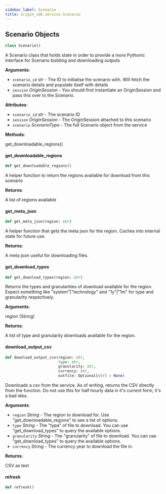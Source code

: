 ```yaml
---
sidebar_label: Scenario
title: origin_sdk.service.Scenario
---
```


## Scenario Objects

```python
class Scenario()
```

A Scenario class that holds state in order to provide a more Pythonic
interface for Scenario building and downloading outputs

**Arguments**:

- `scenario_id` _str_ - The ID to initialise the scenario with. Will fetch
  the scenario details and populate itself with details
- `session` _OriginSession_ - You should first instantiate an OriginSession
  and pass this over to the Scenario.
  

**Attributes**:

- `scenario_id` _str_ - The scenario ID
- `session` _OriginSession_ - The OriginSession attached to this scenario
- `scenario` _ScenarioType_ - The full Scenario object from the service
  

**Methods**:

  get_downloadable_regions()

#### get\_downloadable\_regions

```python
def get_downloadable_regions()
```

A helper function to return the regions available for download from
this scenario

**Returns**:

  A list of regions available

#### get\_meta\_json

```python
def get_meta_json(region: str)
```

A helper function that gets the meta json for the region. Caches into
internal state for future use.

**Returns**:

  A meta json useful for downloading files.

#### get\_download\_types

```python
def get_download_types(region: str)
```

Returns the types and granularities of download available for the region. Expect something
like &quot;system&quot;|&quot;technology&quot; and &quot;1y&quot;|&quot;1m&quot; for type and granularity
respectively.

**Arguments**:

  region (String)
  

**Returns**:

  A list of type and granularity downloads available for the region.

#### download\_output\_csv

```python
def download_output_csv(region: str,
                        type: str,
                        granularity: str,
                        currency: str,
                        outfile: Optional[str] = None)
```

Downloads a csv from the service. As of writing, returns the CSV
directly from the function. Do not use this for half hourly data in it&#x27;s
current form, it&#x27;s a bad idea.

**Arguments**:

- `region` _String_ - The region to download for. Use
  &quot;get_downloadable_regions&quot; to see a list of options.
- `type` _String_ - The &quot;type&quot; of file to download. You can use
  &quot;get_download_types&quot; to query the available options.
- `granularity` _String_ - The &quot;granularity&quot; of file to download. You can use
  &quot;get_download_types&quot; to query the available options.
- `currency` _String_ - The currency year to download the file in.
  

**Returns**:

  CSV as text

#### refresh

```python
def refresh()
```




